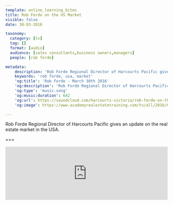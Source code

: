 ```yaml
---
template: online_learning_bites
title: Rob Forde on the US Market
visible: false
date: 30-03-2016

taxonomy:
  category: [tv]
  tag: []
  format: [audio]
  audience: [sales consultants,business owners,managers]
  people: [rob forde]

metadata:
    description: 'Rob Forde Regional Director of Harcourts Pacific gives an update on the real estate market in the USA.'
    keywords: 'rob forde, usa, market'
    'og:title': 'Rob Forde - March 30th 2016'
    'og:description': 'Rob Forde Regional Director of Harcourts Pacific gives an update on the real estate market in the USA.'
    'og:type': 'music.song'
    'og:music:duration': 642
    'og:url': https://soundcloud.com/harcourts-victoria/rob-forde-on-the-us-market
    'og:image': https://www.academyrealestatetraining.com/tv/all/2016/03/30/rob-forde/rob-forde.jpg

---
```


Rob Forde Regional Director of Harcourts Pacific gives an update on the real estate market in the USA.

===

<iframe width="100%" height="166" scrolling="no" frameborder="no" src="https://w.soundcloud.com/player/?url=https%3A//api.soundcloud.com/tracks/255962131&amp;color=ff5500&amp;auto_play=false&amp;hide_related=false&amp;show_comments=true&amp;show_user=true&amp;show_reposts=false"></iframe>
